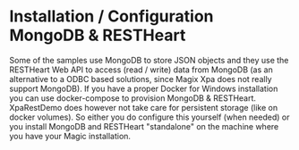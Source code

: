 # Installation / Configuration MongoDB & RESTHeart
Some of the samples use MongoDB to store JSON objects and they use the RESTHeart Web API to access (read / write) data from MongoDB (as an alternative 
to a ODBC based solutions, since Magix Xpa does not really support MongoDB). If you have a proper Docker for Windows installation you can use 
docker-compose to provision MongoDB & RESTHeart. XpaRestDemo does however not take care for persistent storage (like on docker volumes). So either 
you do configure this yourself (when needed) or you install MongoDB and RESTHeart "standalone" on the machine where you have your Magic installation.


